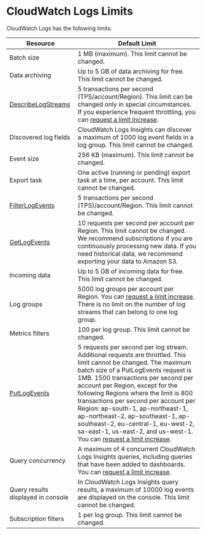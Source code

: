 # CloudWatch Logs Limits<a name="cloudwatch_limits_cwl"></a>

CloudWatch Logs has the following limits:


| Resource | Default Limit | 
| --- | --- | 
|  Batch size  |  1 MB \(maximum\)\. This limit cannot be changed\.  | 
|  Data archiving  |  Up to 5 GB of data archiving for free\. This limit cannot be changed\.  | 
|  [DescribeLogStreams](https://docs.aws.amazon.com/AmazonCloudWatchLogs/latest/APIReference/API_DescribeLogStreams.html)  |  5 transactions per second \(TPS/account/Region\)\. This limit can be changed only in special circumstances\. If you experience frequent throttling, you can [request a limit increase](https://console.aws.amazon.com/support/home#/case/create?issueType=service-limit-increase&limitType=service-code-cloudwatch-logs)\.  | 
|  Discovered log fields  |  CloudWatch Logs Insights can discover a maximum of 1000 log event fields in a log group\. This limit cannot be changed\.  | 
|  Event size  |  256 KB \(maximum\)\. This limit cannot be changed\.  | 
|  Export task  |  One active \(running or pending\) export task at a time, per account\. This limit cannot be changed\.  | 
|  [FilterLogEvents](https://docs.aws.amazon.com/AmazonCloudWatchLogs/latest/APIReference/API_FilterLogEvents.html)  |  5 transactions per second \(TPS\)/account/Region\. This limit cannot be changed\.  | 
|  [GetLogEvents](https://docs.aws.amazon.com/AmazonCloudWatchLogs/latest/APIReference/API_GetLogEvents.html)  |  10 requests per second per account per Region\. This limit cannot be changed\. We recommend subscriptions if you are continuously processing new data\. If you need historical data, we recommend exporting your data to Amazon S3\.  | 
|  Incoming data  |  Up to 5 GB of incoming data for free\. This limit cannot be changed\.  | 
|  Log groups  |  5000 log groups per account per Region\. You can [request a limit increase](https://console.aws.amazon.com/support/home#/case/create?issueType=service-limit-increase&limitType=service-code-cloudwatch-logs)\. There is no limit on the number of log streams that can belong to one log group\.  | 
|  Metrics filters  |  100 per log group\. This limit cannot be changed\.  | 
|  [PutLogEvents](https://docs.aws.amazon.com/AmazonCloudWatchLogs/latest/APIReference/API_PutLogEvents.html)  |  5 requests per second per log stream\. Additional requests are throttled\. This limit cannot be changed\. The maximum batch size of a PutLogEvents request is 1MB\. 1500 transactions per second per account per Region, except for the following Regions where the limit is 800 transactions per second per account per Region: ap\-south\-1, ap\-northeast\-1, ap\-northeast\-2, ap\-southeast\-1, ap\-southeast\-2, eu\-central\-1, eu\-west\-2, sa\-east\-1, us\-east\-2, and us\-west\-1\. You can [request a limit increase](https://console.aws.amazon.com/support/home#/case/create?issueType=service-limit-increase&limitType=service-code-cloudwatch-logs)\.  | 
|  Query concurrency  |  A maximum of 4 concurrent CloudWatch Logs Insights queries, including queries that have been added to dashboards\. You can [request a limit increase](https://console.aws.amazon.com/support/home#/case/create?issueType=service-limit-increase&limitType=service-code-cloudwatch-logs)\.  | 
|  Query results displayed in console  |  In CloudWatch Logs Insights query results, a maximum of 10000 log events are displayed on the console\. This limit cannot be changed\.  | 
|  Subscription filters  |  1 per log group\. This limit cannot be changed\.  | 